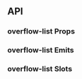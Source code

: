 ## API

### overflow-list Props

<field-table :data="overflowListProps"/>

### overflow-list Emits

<field-table :data="overflowListEmits" type="emits"/>

### overflow-list Slots

<field-table :data="overflowListSlots" type="slots"/>

<script setup>
import { ref } from 'vue';

const overflowListProps = ref([
  {
    name: 'min',
    desc: '最少展示的元素个数',
    type: 'number',
    value: '0',
  },
  {
    name: 'margin',
    desc: '项目间隔',
    type: 'number',
    value: '8',
  },
  {
    name: 'from',
    desc: '折叠方向',
    type: '\'start\' | \'end\'',
    value: '\'end\'',
  },
]);

const overflowListEmits = ref([
  {
    name: 'change',
    desc: '溢出数量改变时触发',
    type: 'value: number',
    value: '-',
  },
]);

const overflowListSlots = ref([
  {
    name: 'overflow',
    desc: '折叠元素',
    type: 'number: number',
    value: '-',
  },
]);
</script>

